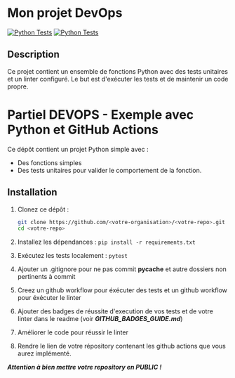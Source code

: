 # Mon projet DevOps

[![Python Tests](https://github.com/GautierFouteret/PARTIEL_3INFO_DEVOPS_Fouteret_Gautier/actions/workflows/python-tests.yml/badge.svg)](https://github.com/GautierFouteret/PARTIEL_3INFO_DEVOPS_Fouteret_Gautier/actions/workflows/python-tests.yml)
[![Python Tests](https://github.com/GautierFouteret/PARTIEL_3INFO_DEVOPS_Fouteret_Gautier/actions/workflows/python-tests.yml/badge.svg)](https://github.com/GautierFouteret/PARTIEL_3INFO_DEVOPS_Fouteret_Gautier/actions/workflows/python-tests.yml)

## Description

Ce projet contient un ensemble de fonctions Python avec des tests unitaires et un linter configuré. Le but est d'exécuter les tests et de maintenir un code propre.


# Partiel DEVOPS - Exemple avec Python et GitHub Actions

Ce dépôt contient un projet Python simple avec :

- Des fonctions simples
- Des tests unitaires pour valider le comportement de la fonction.

## Installation

1. Clonez ce dépôt :
   ```bash
   git clone https://github.com/<votre-organisation>/<votre-repo>.git
   cd <votre-repo>

2. Installez les dépendances :
```pip install -r requirements.txt```

3. Exécutez les tests localement :
```pytest```

4. Ajouter un .gitignore pour ne pas commit __pycache__ et autre dossiers non pertinents à commit 

4. Creez un github workflow pour éxécuter des tests et  un github workflow pour éxécuter le linter 

5. Ajouter des badges de réussite d'execution de vos tests et de votre linter dans le readme (voir ***GITHUB_BADGES_GUIDE.md***)

6. Améliorer le code pour réussir le linter

7. Rendre le lien de votre répository contenant les github actions que vous aurez implémenté. 

***Attention à bien mettre votre repository en PUBLIC !***